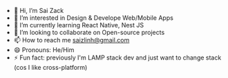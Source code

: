 - 👋 Hi, I’m Sai Zack
- 👀 I’m interested in Design & Develope Web/Mobile Apps
- 🌱 I’m currently learning React Native, Nest JS
- 💞️ I’m looking to collaborate on Open-source projects
- 📫 How to reach me saizlinh@gmail.com
- 😄 Pronouns: He/Him
- ⚡ Fun fact: previously I'm LAMP stack dev and just want to change stack (cos I like cross-platform)

<!---
sai-zack-dev/sai-zack-dev is a ✨ special ✨ repository because its `README.md` (this file) appears on your GitHub profile.
You can click the Preview link to take a look at your changes.
--->
